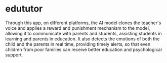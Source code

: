 # edututor
Through this app, on different platforms, the AI model clones the teacher's voice and applies a reward and punishment mechanism to the model, allowing it to communicate with parents and students, assisting students in learning and parents in education. It also detects the emotions of both the child and the parents in real time, providing timely alerts, so that even children from poor families can receive better education and psychological support.
